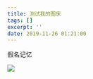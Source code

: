 ```yaml
---
title: 测试我的图床
tags: []
excerpt: ''
date: 2019-11-26 01:21:00
---
```


假名记忆  

[![](http://mih.hit.ooo:81/mih/img/nibongana.jpeg)](http://mih.hit.ooo:81/mih/img/nibongana.jpeg)